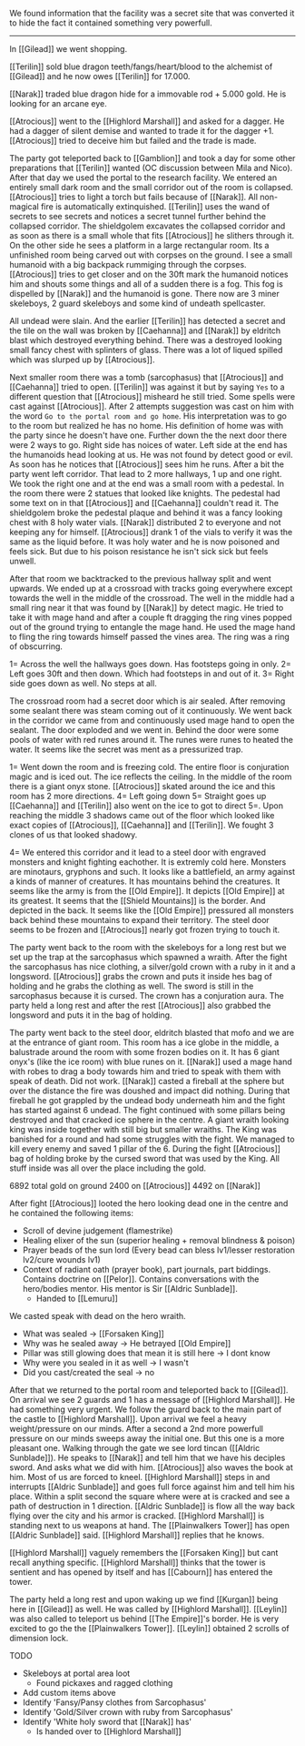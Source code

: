 We found information that the facility was a secret site that was converted it to hide the fact it contained something very powerfull.

___
In [[Gilead]] we went shopping.

[[Terilin]] sold blue dragon teeth/fangs/heart/blood to the alchemist of [[Gilead]] and he now owes [[Terilin]] for 17.000.

[[Narak]] traded blue dragon hide for a immovable rod + 5.000 gold. He is looking for an arcane eye. 

[[Atrocious]] went to the [[Highlord Marshall]] and asked for a dagger. He had a dagger of silent demise and wanted to trade it for the dagger +1. [[Atrocious]] tried to deceive him but failed and the trade is made.

The party got teleported back to [[Gamblion]] and took a day for some other preparations that [[Terilin]] wanted (OC discussion between Mila and Nico).
After that day we used the portal to the research facility. We entered an entirely small dark room and the small corridor out of the room is collapsed. [[Atrocious]] tries to light a torch but fails because of [[Narak]]. All non-magical fire is automatically extinquished. [[Terilin]] uses the wand of secrets to see secrets and notices a secret tunnel further behind the collapsed corridor. The shieldgolem excavates the collapsed corridor and as soon as there is a small whole that fits [[Atrocious]] he slithers through it. On the other side he sees a platform in a large rectangular room. Its a unfinished room being carved out with corpses on the ground. I see a small humanoid with a big backpack rummiging through the corpses. [[Atrocious]] tries to get closer and on the 30ft mark the humanoid notices him and shouts some things and all of a sudden there is a fog. This fog is dispelled by [[Narak]] and the humanoid is gone. There now are 3 miner skeleboys, 2 guard skeleboys and some kind of undeath spellcaster.

All undead were slain. And the earlier [[Terilin]] has detected a secret and the tile on the wall was broken by [[Caehanna]] and [[Narak]] by eldritch blast which destroyed everything behind. There was a destroyed looking small fancy chest with splinters of glass. There was a lot of liqued spilled which was slurped up by [[Atrocious]].

Next smaller room there was a tomb (sarcophasus) that [[Atrocious]] and [[Caehanna]] tried to open. [[Terilin]] was against it but by saying `Yes` to a different question that [[Atrocious]] misheard he still tried. Some spells were cast against [[Atrocious]]. After 2 attempts suggestion was cast on him with the word `Go to the portal room and go home`. His interpretation was to go to the room but realized he has no home. His definition of home was with the party since he doesn't have one. Further down the the next door there were 2 ways to go. Right side has noices of water. Left side at the end has the humanoids head looking at us. He was not found by detect good or evil. As soon has he notices that [[Atrocious]] sees him he runs. After a bit the party went left corridor. That lead to 2 more hallways, 1 up and one right. We took the right one and at the end was a small room with a pedestal. In the room there were 2 statues that looked like knights. The pedestal had some text on in that [[Atrocious]] and [[Caehanna]] couldn't read it. The shieldgolem broke the pedestal plaque and behind it was a fancy looking chest with 8 holy water vials. [[Narak]] distributed 2 to everyone and not keeping any for himself. [[Atrocious]] drank 1 of the vials to verify it was the same as the liquid before. It was holy water and he is now poisoned and feels sick. But due to his poison resistance he isn't sick sick but feels unwell.

After that room we backtracked to the previous hallway split and went upwards. We ended up at a crossroad with tracks going everywhere except towards the well in the middle of the crossroad. The well in the middle had a small ring near it that was found by [[Narak]] by detect magic. He tried to take it with mage hand and after a couple ft dragging the ring vines popped out of the ground trying to entangle the mage hand. He used the mage hand to fling the ring towards himself passed the vines area. The ring was a ring of obscurring.

1= Across the well the hallways goes down. Has footsteps going in only.
2= Left goes 30ft and then down. Which had footsteps in and out of it.
3= Right side goes down as well. No steps at all.

The crossroad room had a secret door which is air sealed. After removing some sealant there was steam coming out of it continuously. We went back in the corridor we came from and continuously used mage hand to open the sealant. The door exploded and we went in. Behind the door were some pools of water with red runes around it. The runes were runes to heated the water. It seems like the secret was ment as a pressurized trap.

1= Went down the room and is freezing cold. The entire floor is conjuration magic and is iced out. The ice reflects the ceiling. In the middle of the room there is a giant onyx stone. [[Atrocious]] skated around the ice and this room has 2 more directions.
	4= Left going down
	5= Straight goes up
[[Caehanna]] and [[Terilin]] also went on the ice to got to direct 5=. Upon reaching the middle 3 shadows came out of the floor which looked like exact copies of [[Atrocious]], [[Caehanna]] and [[Terilin]]. We fought 3 clones of us that looked shadowy.

4= We entered this corridor and it lead to a steel door with engraved monsters and knight fighting eachother. It is extremly cold here. Monsters are minotaurs, gryphons and such. It looks like a battlefield, an army against a kinds of manner of creatures. It has mountains behind the creatures. It seems like the army is from the [[Old Empire]]. It depicts [[Old Empire]] at its greatest. It seems that the [[Shield Mountains]] is the border. And depicted in the back. It seems like the [[Old Empire]] pressured all monsters back behind these mountains to expand their territory. The steel door seems to be frozen and [[Atrocious]] nearly got frozen trying to touch it.

The party went back to the room with the skeleboys for a long rest but we set up the trap at the sarcophasus which spawned a wraith. After the fight the sarcophasus has nice clothing, a silver/gold crown with a ruby in it and a longsword. [[Atrocious]] grabs the crown and puts it inside hes bag of holding and he grabs the clothing as well. The sword is still in the sarcophasus because it is cursed. The crown has a conjuration aura. The party held a long rest and after the rest [[Atrocious]] also grabbed the longsword and puts it in the bag of holding.

The party went back to the steel door, eldritch blasted that mofo and we are at the entrance of giant room. This room has a ice globe in the middle, a balustrade around the room with some frozen bodies on it. It has 6 giant onyx's (like the ice room) with blue runes on it. [[Narak]] used a mage hand with robes to drag a body towards him and tried to speak with them with speak of death. Did not work. [[Narak]] casted a fireball at the sphere but over the distance the fire was doushed and impact did nothing. During that fireball he got grappled by the undead body underneath him and the fight has started against 6 undead. The fight continued with some pillars being destroyed and that cracked ice sphere in the centre. A giant wraith looking king was inside together with still big but smaller wraiths. The King was banished for a round and had some struggles with the fight. We managed to kill every enemy and saved 1 pillar of the 6. During the fight [[Atrocious]] bag of holding broke by the cursed sword that was used by the King. All stuff inside was all over the place including the gold.

6892 total gold on ground
2400 on [[Atrocious]]
4492 on [[Narak]]

After fight [[Atrocious]] looted the hero looking dead one in the centre and he contained the following items:
- Scroll of devine judgement (flamestrike)
- Healing elixer of the sun (superior healing + removal blindness & poison)
- Prayer beads of the sun lord (Every bead can bless lv1/lesser restoration lv2/cure wounds lv1)
- Context of radiant oath (prayer book), part journals, part biddings. Contains doctrine on [[Pelor]]. Contains conversations with the hero/bodies mentor. His mentor is Sir [[Aldric Sunblade]].
	- Handed to [[Lemuru]]

We casted speak with dead on the hero wraith.
- What was sealed -> [[Forsaken King]]
- Why was he sealed away -> He betrayed [[Old Empire]]
- Pillar was still glowing does that mean it is still here -> I dont know
- Why were you sealed in it as well -> I wasn't
- Did you cast/created the seal -> no

After that we returned to the portal room and teleported back to [[Gilead]]. On arrival we see 2 guards and 1 has a message of [[Highlord Marshall]]. He had something very urgent. We follow the guard back to the main part of the castle to [[Highlord Marshall]]. Upon arrival we feel a heavy weight/pressure on our minds. After a second a 2nd more powerfull pressure on our minds sweeps away the initial one. But this one is a more pleasant one. Walking through the gate we see lord tincan ([[Aldric Sunblade]]). He speaks to [[Narak]] and tell him that we have his deciples sword. And asks what we did with him. [[Atrocious]] also waves the book at him. Most of us are forced to kneel. [[Highlord Marshall]] steps in and interrupts [[Aldric Sunblade]] and goes full force against him and tell him his place. Within a split second the square where were at is cracked and see a path of destruction in 1 direction. [[Aldric Sunblade]] is flow all the way back flying over the city and his armor is cracked. [[Highlord Marshall]] is standing next to us weapons at hand. The [[Plainwalkers Tower]] has open [[Aldric Sunblade]] said. [[Highlord Marshall]] replies that he knows.

[[Highlord Marshall]] vaguely remembers the [[Forsaken King]] but cant recall anything specific.
[[Highlord Marshall]] thinks that the tower is sentient and has opened by itself and has [[Cabourn]] has entered the tower. 

The party held a long rest and upon waking up we find [[Kurgan]] being here in [[Gilead]] as well. He was called by [[Highlord Marshall]]. [[Leylin]] was also called to teleport us behind [[The Empire]]'s border. He is very excited to go the the [[Plainwalkers Tower]]. [[Leylin]] obtained 2 scrolls of dimension lock.

TODO
- Skeleboys at portal area loot
	- Found pickaxes and ragged clothing
- Add custom items above
- Identify 'Fansy/Pansy clothes from Sarcophasus'
- Identify 'Gold/Silver crown with ruby from Sarcophasus'
- Identify 'White holy sword that [[Narak]] has'
	- Is handed over to [[Highlord Marshall]]